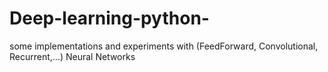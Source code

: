 # Deep-learning-python-
some implementations and experiments with (FeedForward, Convolutional, Recurrent,...) Neural Networks
